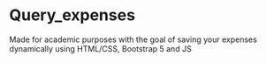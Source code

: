 # Query_expenses
 Made for academic purposes with the goal of saving your expenses dynamically using HTML/CSS, Bootstrap 5 and JS
